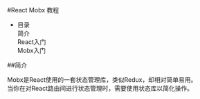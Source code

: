 #React Mobx 教程
* 目录  
简介  
React入门  
Mobx入门  


##简介

Mobx是React使用的一套状态管理库，类似Redux，却相对简单易用。  
当你在对React路由间进行状态管理时，需要使用状态库以简化操作。  
